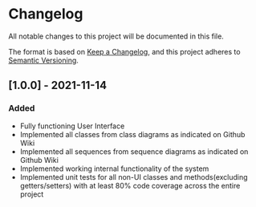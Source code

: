 # Changelog
All notable changes to this project will be documented in this file.

The format is based on [Keep a Changelog](https://keepachangelog.com/en/1.0.0/),
and this project adheres to [Semantic Versioning](https://semver.org/spec/v2.0.0.html).
## [1.0.0] - 2021-11-14
### Added
* Fully functioning User Interface
* Implemented all classes from class diagrams as indicated on Github Wiki
* Implemented all sequences from sequence diagrams as indicated on Github Wiki
* Implemented working internal functionality of the system
* Implemented unit tests for all non-UI classes and methods(excluding getters/setters) 
with at least 80% code coverage across the entire project